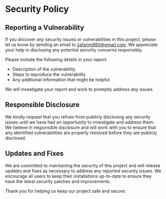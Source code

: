 # Security Policy

## Reporting a Vulnerability

If you discover any security issues or vulnerabilities in this project, please let us know by sending an email to [zafarim880@gmail.com](mailto:zafarim880@gmail.com). We appreciate your help in disclosing any potential security concerns responsibly.

Please include the following details in your report:
- Description of the vulnerability
- Steps to reproduce the vulnerability
- Any additional information that might be helpful

We will investigate your report and work to promptly address any issues.

## Responsible Disclosure

We kindly request that you refrain from publicly disclosing any security issues until we have had an opportunity to investigate and address them. We believe in responsible disclosure and will work with you to ensure that any identified vulnerabilities are properly resolved before they are publicly disclosed.

## Updates and Fixes

We are committed to maintaining the security of this project and will release updates and fixes as necessary to address any reported security issues. We encourage all users to keep their installations up-to-date to ensure they have the latest security patches and improvements.

Thank you for helping us keep our project safe and secure.
